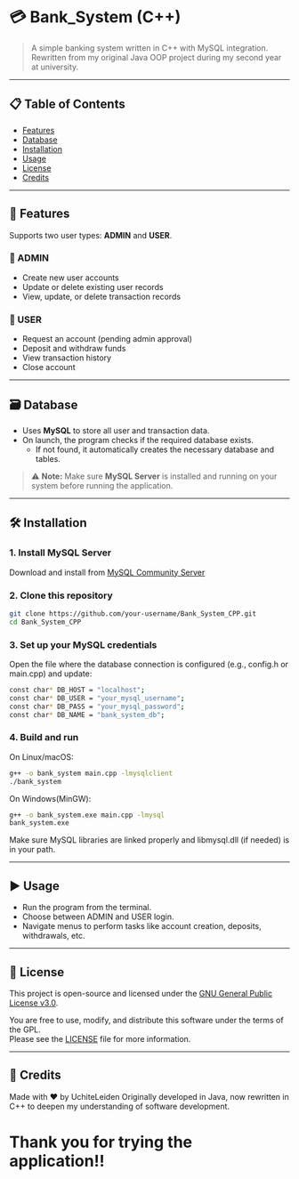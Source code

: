 # 💳 Bank_System (C++)

> A simple banking system written in C++ with MySQL integration.  
> Rewritten from my original Java OOP project during my second year at university.

---

## 📋 Table of Contents
- [Features](#-features)
- [Database](#-database)
- [Installation](#-installation)
- [Usage](#-usage)
- [License](#-license)
- [Credits](#-credits)

---

## 🚀 Features

Supports two user types: **ADMIN** and **USER**.

### 👤 ADMIN
- Create new user accounts
- Update or delete existing user records
- View, update, or delete transaction records

### 👥 USER
- Request an account (pending admin approval)
- Deposit and withdraw funds
- View transaction history
- Close account

---

## 🗃️ Database

- Uses **MySQL** to store all user and transaction data.
- On launch, the program checks if the required database exists.
  - If not found, it automatically creates the necessary database and tables.

> ⚠️ **Note:** Make sure **MySQL Server** is installed and running on your system before running the application.

---

## 🛠️ Installation

### 1. Install MySQL Server  
Download and install from [MySQL Community Server](https://dev.mysql.com/downloads/mysql/)

### 2. Clone this repository
```bash
git clone https://github.com/your-username/Bank_System_CPP.git
cd Bank_System_CPP
```

### 3. Set up your MySQL credentials
Open the file where the database connection is configured (e.g., config.h or main.cpp) and update:
```bash
const char* DB_HOST = "localhost";
const char* DB_USER = "your_mysql_username";
const char* DB_PASS = "your_mysql_password";
const char* DB_NAME = "bank_system_db";
```

### 4. Build and run
On Linux/macOS:
```bash
g++ -o bank_system main.cpp -lmysqlclient
./bank_system
```

On Windows(MinGW):
```bash
g++ -o bank_system.exe main.cpp -lmysql
bank_system.exe
```
Make sure MySQL libraries are linked properly and libmysql.dll (if needed) is in your path.

---

## ▶️ Usage

- Run the program from the terminal.
- Choose between ADMIN and USER login.
- Navigate menus to perform tasks like account creation, deposits, withdrawals, etc.

---

## 🪪 License

This project is open-source and licensed under the [GNU General Public License v3.0](https://www.gnu.org/licenses/gpl-3.0.html).

You are free to use, modify, and distribute this software under the terms of the GPL.  
Please see the [LICENSE](LICENSE) file for more information.

---

## 🙌 Credits

Made with ❤️ by UchiteLeiden
Originally developed in Java, now rewritten in C++ to deepen my understanding of software development.

# Thank you for trying the application!!
